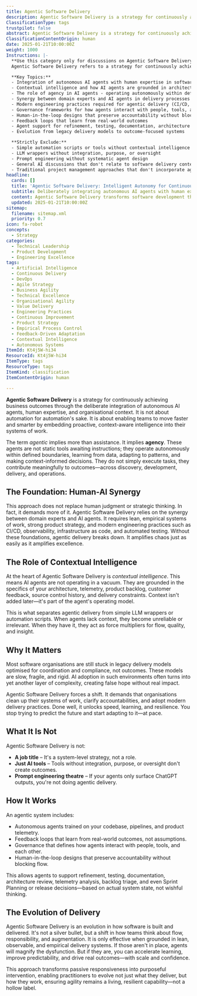 ```yaml
---
title: Agentic Software Delivery
description: Agentic Software Delivery is a strategy for continuously achieving business outcomes through the deliberate integration of autonomous AI agents, human expertise, and organisational context. It emphasises proactive, context-aware intelligence embedded into systems of work to enable teams to move faster and smarter.
ClassificationType: tags
trustpilot: false
abstract: Agentic Software Delivery is a strategy for continuously achieving business outcomes through the deliberate integration of autonomous AI agents, human expertise, and organisational context. It is not about automation for automation's sake, but about enabling teams to move faster and smarter by embedding proactive, context-aware intelligence into their systems of work. The term 'agentic' implies more than assistance—it implies agency. These agents operate autonomously within defined boundaries, learning from data, adapting to patterns, and making context-informed decisions. They contribute meaningfully to outcomes across discovery, development, delivery, and operations. This approach relies on the synergy between domain experts and AI agents, requiring lean, empirical systems of work, strong product strategy, and modern engineering practices such as CI/CD, observability, infrastructure as code, and automated testing.
ClassificationContentOrigin: human
date: 2025-01-21T10:00:00Z
weight: 1000
Instructions: |-
  **Use this category only for discussions on Agentic Software Delivery.**  
  Agentic Software Delivery refers to a strategy for continuously achieving business outcomes through the deliberate integration of autonomous AI agents, human expertise, and organisational context. This concept emphasises the embedding of proactive, context-aware intelligence into systems of work to enable teams to move faster and smarter.

  **Key Topics:**
  - Integration of autonomous AI agents with human expertise in software delivery
  - Contextual intelligence and how AI agents are grounded in architecture, telemetry, product backlog, and customer feedback
  - The role of agency in AI agents - operating autonomously within defined boundaries
  - Synergy between domain experts and AI agents in delivery processes
  - Modern engineering practices required for agentic delivery (CI/CD, observability, infrastructure as code, automated testing)
  - Governance frameworks for how agents interact with people, tools, and each other
  - Human-in-the-loop designs that preserve accountability without blocking flow
  - Feedback loops that learn from real-world outcomes
  - Agent support for refinement, testing, documentation, architecture review, telemetry analysis, backlog triage, and Sprint Planning
  - Evolution from legacy delivery models to outcome-focused systems

  **Strictly Exclude:**
  - Simple automation scripts or tools without contextual intelligence
  - LLM wrappers without integration, purpose, or oversight
  - Prompt engineering without systematic agent design
  - General AI discussions that don't relate to software delivery contexts
  - Traditional project management approaches that don't incorporate agentic principles
headline:
  cards: []
  title: 'Agentic Software Delivery: Intelligent Autonomy for Continuous Business Outcomes'
  subtitle: Deliberately integrating autonomous AI agents with human expertise and organisational context to accelerate learning, improve predictability, and drive real outcomes.
  content: Agentic Software Delivery transforms software development through the strategic integration of autonomous AI agents, human expertise, and organisational context. It embeds proactive, context-aware intelligence into systems of work, enabling teams to achieve continuous business outcomes through adaptive action, empirical learning, and purposeful intervention across discovery, development, delivery, and operations.
  updated: 2025-01-21T10:00:00Z
sitemap:
  filename: sitemap.xml
  priority: 0.7
icon: fa-robot
concepts:
  - Strategy
categories:
  - Technical Leadership
  - Product Development
  - Engineering Excellence
tags:
  - Artificial Intelligence
  - Continuous Delivery
  - DevOps
  - Agile Strategy
  - Business Agility
  - Technical Excellence
  - Organisational Agility
  - Value Delivery
  - Engineering Practices
  - Continuous Improvement
  - Product Strategy
  - Empirical Process Control
  - Feedback-Driven Adaptation
  - Contextual Intelligence
  - Autonomous Systems
ItemId: Kt4j5W-hi34
ResourceId: Kt4j5W-hi34
ItemType: tags
ResourceType: tags
ItemKind: classification
ItemContentOrigin: human

---
```

**Agentic Software Delivery** is a strategy for continuously achieving business outcomes through the deliberate integration of autonomous AI agents, human expertise, and organisational context. It is not about automation for automation's sake. It is about enabling teams to move faster and smarter by embedding proactive, context-aware intelligence into their systems of work.

The term *agentic* implies more than assistance. It implies **agency**. These agents are not static tools awaiting instructions; they operate autonomously within defined boundaries, learning from data, adapting to patterns, and making context-informed decisions. They do not simply execute tasks, they contribute meaningfully to outcomes—across discovery, development, delivery, and operations.

## The Foundation: Human-AI Synergy

This approach does not replace human judgment or strategic thinking. In fact, it demands more of it. Agentic Software Delivery relies on the synergy between domain experts and AI agents. It requires lean, empirical systems of work, strong product strategy, and modern engineering practices such as CI/CD, observability, infrastructure as code, and automated testing. Without these foundations, agentic delivery breaks down. It amplifies chaos just as easily as it amplifies excellence.

## The Role of Contextual Intelligence

At the heart of Agentic Software Delivery is *contextual intelligence*. This means AI agents are not operating in a vacuum. They are grounded in the specifics of your architecture, telemetry, product backlog, customer feedback, source control history, and delivery constraints. Context isn't added later—it's part of the agent's operating model.

This is what separates agentic delivery from simple LLM wrappers or automation scripts. When agents lack context, they become unreliable or irrelevant. When they have it, they act as force multipliers for flow, quality, and insight.

## Why It Matters

Most software organisations are still stuck in legacy delivery models optimised for coordination and compliance, not outcomes. These models are slow, fragile, and rigid. AI adoption in such environments often turns into yet another layer of complexity, creating false hope without real impact.

Agentic Software Delivery forces a shift. It demands that organisations clean up their systems of work, clarify accountabilities, and adopt modern delivery practices. Done well, it unlocks speed, learning, and resilience. You stop trying to predict the future and start adapting to it—at pace.

## What It Is Not

Agentic Software Delivery is not:

- **A job title** – It's a system-level strategy, not a role.
- **Just AI tools** – Tools without integration, purpose, or oversight don't create outcomes.
- **Prompt engineering theatre** – If your agents only surface ChatGPT outputs, you're not doing agentic delivery.

## How It Works

An agentic system includes:

- Autonomous agents trained on your codebase, pipelines, and product telemetry.
- Feedback loops that learn from real-world outcomes, not assumptions.
- Governance that defines how agents interact with people, tools, and each other.
- Human-in-the-loop designs that preserve accountability without blocking flow.

This allows agents to support refinement, testing, documentation, architecture review, telemetry analysis, backlog triage, and even Sprint Planning or release decisions—based on actual system state, not wishful thinking.

## The Evolution of Delivery

Agentic Software Delivery is an evolution in how software is built and delivered. It's not a silver bullet, but a shift in how teams think about flow, responsibility, and augmentation. It is only effective when grounded in lean, observable, and empirical delivery systems. If those aren't in place, agents will magnify the dysfunction. But if they are, you can accelerate learning, improve predictability, and drive real outcomes—with scale and confidence.

This approach transforms passive responsiveness into purposeful intervention, enabling practitioners to evolve not just what they deliver, but how they work, ensuring agility remains a living, resilient capability—not a hollow label.
